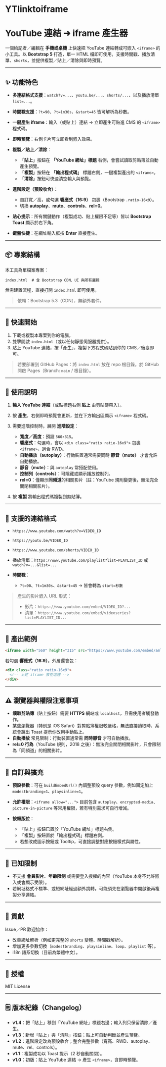 # YTlinktoiframe

# YouTube 連結 ➜ iframe 產生器

一個給記者／編輯在 **手機或桌機** 上快速把 YouTube 連結轉成可嵌入 `<iframe>` 的小工具。以 **Bootstrap 5** 打造，單一 HTML 檔即可使用，支援時間戳、播放清單、`shorts`，並提供複製／貼上／清除與即時預覽。

---

## ✨ 功能特色

* **多連結格式支援**：`watch?v=...`、`youtu.be/...`、`shorts/...`、以及播放清單 `list=...`。
* **時間戳支援**：`?t=90`、`?t=1m30s`、`&start=45` 皆可解析為秒數。
* **一鍵產生 iframe**：輸入（或貼上）連結 → 立即產生可貼進 CMS 的 `<iframe>` 程式碼。
* **即時預覽**：右側卡片可立即看到嵌入效果。
* **複製／貼上／清除**：

  * 「**貼上**」按鈕在 **「YouTube 網址」標題** 右側，會嘗試讀取剪貼簿並自動產生預覽。
  * 「**複製**」按鈕在 **「輸出程式碼」** 標題右側，一鍵複製產出的 `<iframe>`。
  * 「**清除**」按鈕可快速清空輸入與預覽。
* **進階設定（預設收合）**：

  * 自訂寬／高，或勾選 **響應式（16:9）** 包裹（Bootstrap `.ratio-16x9`）。
  * 切換 **autoplay**、**mute**、**controls**、**rel=0**。
* **貼心提示**：所有關鍵動作（複製成功、貼上權限不足等）皆以 **Bootstrap Toast** 顯示於右下角。
* **鍵盤快捷**：在網址輸入框按 **Enter** 直接產生。

---

## 📦 專案結構

本工具為單檔案專案：

```
index.html  # 含 Bootstrap CDN、UI 與所有邏輯
```

無需建置流程，直接打開 `index.html` 即可使用。

> 依賴：Bootstrap 5.3（CDN），無額外套件。

---

## 🚀 快速開始

1. 下載或複製本專案到你的電腦。
2. 雙擊開啟 `index.html`（或以任何靜態伺服器提供）。
3. 貼上 YouTube 連結，按「產生」，複製下方程式碼貼到你的 CMS／後臺即可。

> 若要部署到 GitHub Pages：將 `index.html` 放在 repo 根目錄，於 GitHub 開啟 Pages（Branch: `main` / 根目錄）。

---

## 🧭 使用說明

1. **輸入 YouTube 連結**（或點標題右側 **貼上** 由剪貼簿帶入）。
2. 按 **產生**，右側即時預覽會更新，並在下方輸出區顯示 `<iframe>` 程式碼。
3. 需要進階控制時，展開 **進階設定**：

   * **寬度／高度**：預設 `560×315`。
   * **響應式**：勾選時，會以 `<div class="ratio ratio-16x9">` 包裹 `<iframe>`，適合 RWD。
   * **自動播放（autoplay）**：行動裝置通常需要同時 **靜音（mute）** 才會允許自動播放。
   * **靜音（mute）**：與 `autoplay` 常搭配使用。
   * **控制列（controls）**：可隱藏或顯示播放控制列。
   * **rel=0**：僅顯示**同頻道**的相關影片（註：YouTube 規則變更後，無法完全關閉相關影片）。
4. 按 **複製** 將輸出程式碼複製到剪貼簿。

---

## 🔗 支援的連結格式

* `https://www.youtube.com/watch?v=VIDEO_ID`
* `https://youtu.be/VIDEO_ID`
* `https://www.youtube.com/shorts/VIDEO_ID`
* 播放清單：`https://www.youtube.com/playlist?list=PLAYLIST_ID` 或 `watch?v=...&list=...`
* **時間戳**：

  * `?t=90`、`?t=1m30s`、`&start=45` → 皆會轉為 `start=秒數`

> 產生的影片嵌入 URL 形式：
>
> * 影片：`https://www.youtube.com/embed/VIDEO_ID?...`
> * 清單：`https://www.youtube.com/embed/videoseries?list=PLAYLIST_ID...`

---

## 🧩 產出範例

```html
<iframe width="560" height="315" src="https://www.youtube.com/embed/amlJDZd_iew?start=90" title="YouTube video player" frameborder="0" allow="accelerometer; autoplay; clipboard-write; encrypted-media; gyroscope; picture-in-picture; web-share" referrerpolicy="strict-origin-when-cross-origin" allowfullscreen></iframe>
```

若勾選 **響應式（16:9）**，外層還會包：

```html
<div class="ratio ratio-16x9">
  <!-- 上述 iframe 放在這裡 -->
</div>
```

---

## ⚠️ 瀏覽器與權限注意事項

* **讀取剪貼簿**（貼上按鈕）需要 **HTTPS** 網站或 `localhost`，且需使用者觸發動作。
* 某些瀏覽器（特別是 iOS Safari）對剪貼簿權限較嚴格，無法直接讀取時，系統會跳出 Toast 提示你改用手動貼上。
* **自動播放** 常見限制：行動裝置通常需 **同時靜音** 才可自動播放。
* **rel=0 行為**（YouTube 規則，2018 之後）：無法完全關閉相關影片，只會限制為「同頻道」的相關影片。

---

## 🔧 自訂與擴充

* **預設參數**：可在 `buildEmbedUrl()` 內調整預設 query 參數，例如固定加上 `modestbranding=1`、`playsinline=1`。
* **允許權限**：`<iframe allow="...">` 目前包含 `autoplay`、`encrypted-media`、`picture-in-picture` 等常用權限，若有特別需求可自行增減。
* **按鈕版位**：

  * 「貼上」按鈕已置於「YouTube 網址」標題右側。
  * 「複製」按鈕置於「輸出程式碼」標題右側。
  * 若想改成圖示按鈕或 Tooltip，可直接調整對應按鈕樣式與屬性。

---

## 🧱 已知限制

* 不支援 **會員影片**、**年齡限制** 或需要登入授權的內容（YouTube 本身不允許嵌入或會顯示受限）。
* 若網址格式不標準、或短網址經過額外跳轉，可能須先在瀏覽器中開啟後再複製分享連結。

---

## 🤝 貢獻

Issue／PR 歡迎協作：

* 改善網址解析（例如更完整的 `shorts` 變體、時間戳解析）。
* 增加更多參數切換（`modestbranding`、`playsinline`、`loop`、`playlist` 等）。
* i18n 語系切換（目前為繁體中文）。

---

## 📝 授權

MIT License

---

## 🗒️ 版本紀錄（Changelog）

* **v1.4**：把「貼上」移到「YouTube 網址」標題右邊；輸入列只保留清除／產生。
* **v1.3**：新增「貼上」與「清除」按鈕；貼上可自動判斷並產生預覽。
* **v1.2**：進階設定改為預設收合；整合完整參數（寬高、RWD、autoplay、mute、rel、controls）。
* **v1.1**：複製成功以 Toast 提示（2 秒自動關閉）。
* **v1.0**：初版：貼上 YouTube 連結 → 產生 `<iframe>`，含即時預覽。
